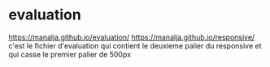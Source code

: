 # evaluation
 https://manalja.github.io/evaluation/
 https://manalja.github.io/responsive/ c'est le fichier d'evaluation qui contient le deuxieme palier du responsive et qui casse le premier palier de 500px
